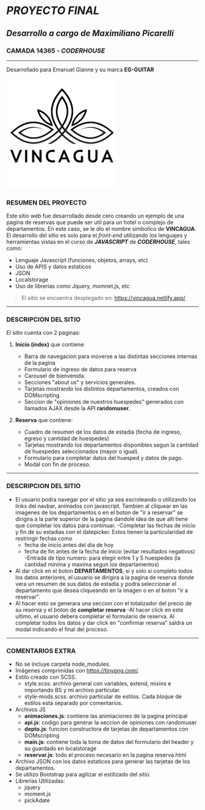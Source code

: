 # ***PROYECTO FINAL*** 

## *Desarrollo a cargo de Maximiliano Picarelli*  
### CAMADA 14365 - *CODERHOUSE*  
***
Desarrollado para Emanuel Gianne y su marca **EG-GUITAR**

![Logo EG-GUITARS](assets/logo-transp.png)

### **RESUMEN DEL PROYECTO**

Este sitio web fue desarrollado desde cero creando un ejemplo de una pagina de reservas que puede ser util para un hotel o complejo de departamentos. En este caso, se le dio el nombre simbolico de **VINCAGUA**. El desarrollo del sitio es solo para el *front-end* utilizando los lenguajes y herramientas vistas en el curso de ***JAVASCRIPT*** de ***CODERHOUSE***, tales como: 

- Lenguaje Javascript  (funciones, objetos, arrays, etc)
- Uso de APIS y datos estaticos  
- JSON
- Localstorage
- Uso de librerias como Jquery, momnet.js, etc

> El sitio se encuentra desplegado en: https://vincagua.netlify.app/

***
### DESCRIPCION DEL SITIO

El sitio cuenta con 2 paginas:

1. **Inicio (index)** que contiene:
    - Barra de navegacion para moverse a las distintas secciones internas de la pagina
    - Formulario de ingreso de datos para reserva
    - Carousel de bienvenida.
    - Secciones "about us" y servicios generales.
    - Tarjetas mostrando los distintos departamentos, creados con DOMscripting.
    - Seccion de "opiniones de nuestros huespedes" generados con llamados AJAX desde la API **randomuser**.

2. **Reserva** que contiene:
    - Cuadro de resumen de los datos de estadia (fecha de ingreso, egreso y cantidad de huespedes)
    - Tarjetas mostrando los departamentos disponibles segun la cantidad de huespedes seleccionados (mayor o igual).
    - Formulario para completar datos del huesped y datos de pago.
    - Modal con fin de proceso.


***
### DESCRIPCION DEL SITIO

- El usuario podra navegar por el sitio ya sea escroleando o utilizando los links del navbar, animados con javascript. Tambien al cliquear en las imagenes de los departamentos o en el boton de "ir a reservar" se dirigira a la parte superior de la pagina dandole idea de que alli tiene que completar los datos para continuar.
-Completar las fechas de inicio y fin de su estadias con el datepicker. Estos tienen la particularidad de restringir fechas como
    - fecha de inicio antes del dia de hoy
    - fecha de fin antes de la fecha de inicio (evitar resultados negativos)
-Entrada de tipo numero: para elegir entre 1 y 5 huespedes (la cantidad minima y maxima segun los departamentos)
- Al dar click en el boton **DEPARTAMENTOS**, si y solo si completo todos los datos anteriores, el usuario se dirigira a la pagina de reserva donde vera un resumen de sus datos de estadia y podra seleccionar el departamento que desea cliqueando en la imagen o en el boton "ir a reservar".
- Al hacer esto se generara una seccion con el totalizador del precio de su reserva y el boton de **completar reserva**
-Al hacer click en este ultimo, el usuario debera completar el formulario de reserva. Al completar todos los datos y dar click en "confirmar reserva" saldra un modal indicando el final del proceso. 



***
### COMENTARIOS EXTRA

- No se incluye carpeta node_modules.
- Imágenes comprimidas con https://tinypng.com/.
- Estilo creado con SCSS. 
    - style.scss: archivo general con variables, extend, mixins e importando BS y mi archivo particular.
    - style-mods.scss: archivo particular de estilos. Cada bloque de estilos esta separado por comentarios.
- Archivos JS
    - **animaciones.js**: contiene las animiaciones de la pagina principal
    - **api.js**: codigo para generar la seccion de opiniones con randomuser
    - **depto.js**: funcion constructora de tarjetas de departamentos con DOMscripting
    - **main.js**: contiene toda la toma de datos del formulario del header y su guardado en localstorage
    - **reservar.js**: todo el proceso necesario en la pagina reserva.html
- Archivo JSON con los datos estaticos para generar las tarjetas de los departamentos.
- Se utilizo Bootstrap para agilizar el estilizado del sitio.
- Librerias Utilizadas:
    - jquery
    - moment.js
    - pickAdate